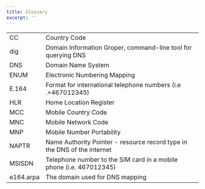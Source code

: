 ```yaml
---
title: Glossary
excerpt: ''
---
```

|           |                                                                          |
| --------- | ------------------------------------------------------------------------ |
| CC        | Country Code                                                             |
| dig       | Domain Information Groper, command-line tool for querying DNS            |
| DNS       | Domain Name System                                                       |
| ENUM      | Electronic Numbering Mapping                                             |
| E.164     | Format for international telephone numbers (i.e .+467012345)             |
| HLR       | Home Location Register                                                   |
| MCC       | Mobile Country Code                                                      |
| MNC       | Mobile Network Code                                                      |
| MNP       | Mobile Number Portability                                                |
| NAPTR     | Name Authority Pointer - resource record type in the DNS of the internet |
| MSISDN    | Telephone number to the SIM card in a mobile phone (i.e. 467012345)      |
| e164.arpa | The domain used for DNS mapping                                          |
